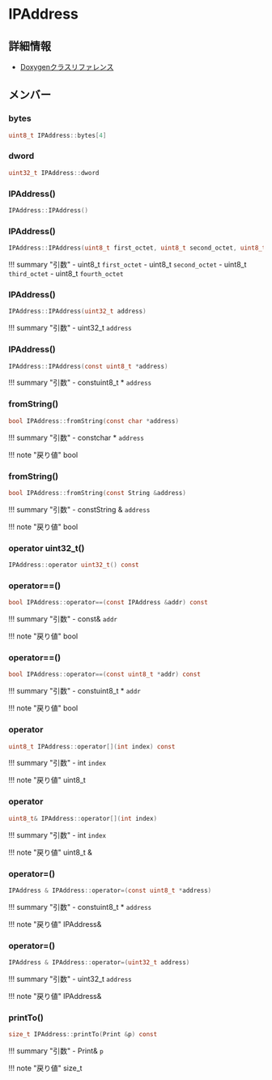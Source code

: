 # IPAddress



## 詳細情報

- [Doxygenクラスリファレンス](https://lang-ship.com/reference/Arduino/1.8.9/class_i_p_address.html)

## メンバー

###  bytes

```c
uint8_t IPAddress::bytes[4]
```


###  dword

```c
uint32_t IPAddress::dword
```














### IPAddress()



```c
IPAddress::IPAddress()
```



### IPAddress()



```c
IPAddress::IPAddress(uint8_t first_octet, uint8_t second_octet, uint8_t third_octet, uint8_t fourth_octet)
```

!!! summary "引数"
	- uint8_t `first_octet` 
	- uint8_t `second_octet` 
	- uint8_t `third_octet` 
	- uint8_t `fourth_octet` 



### IPAddress()



```c
IPAddress::IPAddress(uint32_t address)
```

!!! summary "引数"
	- uint32_t `address` 



### IPAddress()



```c
IPAddress::IPAddress(const uint8_t *address)
```

!!! summary "引数"
	- constuint8_t * `address` 



### fromString()



```c
bool IPAddress::fromString(const char *address)
```

!!! summary "引数"
	- constchar * `address` 

!!! note "戻り値"
	bool



### fromString()



```c
bool IPAddress::fromString(const String &address)
```

!!! summary "引数"
	- constString & `address` 

!!! note "戻り値"
	bool



### operator uint32_t()



```c
IPAddress::operator uint32_t() const
```



### operator==()



```c
bool IPAddress::operator==(const IPAddress &addr) const
```

!!! summary "引数"
	- const& `addr` 

!!! note "戻り値"
	bool



### operator==()



```c
bool IPAddress::operator==(const uint8_t *addr) const
```

!!! summary "引数"
	- constuint8_t * `addr` 

!!! note "戻り値"
	bool



### operator[]()



```c
uint8_t IPAddress::operator[](int index) const
```

!!! summary "引数"
	- int `index` 

!!! note "戻り値"
	uint8_t



### operator[]()



```c
uint8_t& IPAddress::operator[](int index)
```

!!! summary "引数"
	- int `index` 

!!! note "戻り値"
	uint8_t &



### operator=()



```c
IPAddress & IPAddress::operator=(const uint8_t *address)
```

!!! summary "引数"
	- constuint8_t * `address` 

!!! note "戻り値"
	IPAddress&



### operator=()



```c
IPAddress & IPAddress::operator=(uint32_t address)
```

!!! summary "引数"
	- uint32_t `address` 

!!! note "戻り値"
	IPAddress&



### printTo()



```c
size_t IPAddress::printTo(Print &p) const
```

!!! summary "引数"
	- Print& `p` 

!!! note "戻り値"
	size_t



